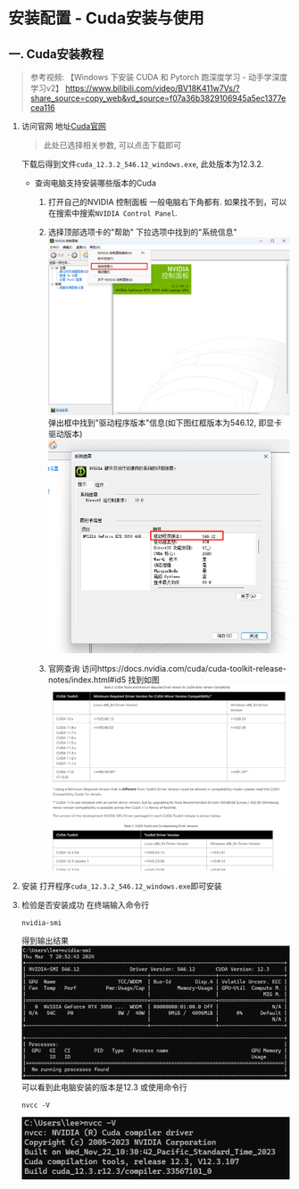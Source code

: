 # 安装配置 - Cuda安装与使用


## 一. Cuda安装教程
> 参考视频: 【Windows 下安装 CUDA 和 Pytorch 跑深度学习 - 动手学深度学习v2】 https://www.bilibili.com/video/BV18K411w7Vs/?share_source=copy_web&vd_source=f07a36b3829106945a5ec1377ecea116


1. 访问官网
    地址[Cuda官网](https://developer.nvidia.com/cuda-downloads?target_os=Windows&target_arch=x86_64&target_version=11&target_type=exe_local)
    > 此处已选择相关参数, 可以点击下载即可

    下载后得到文件`cuda_12.3.2_546.12_windows.exe`, 此处版本为12.3.2. 
    
    + 查询电脑支持安装哪些版本的Cuda
        1. 打开自己的NVIDIA 控制面板
            一般电脑右下角都有. 如果找不到，可以在搜索中搜索`NVIDIA Control Panel`. 
            
        2. 选择顶部选项卡的"帮助"
            下拉选项中找到的"系统信息"
            ![alt text](./img/cuda版本查询.png)
            弹出框中找到"驱动程序版本"信息(如下图红框版本为546.12, 即显卡驱动版本)
            ![alt text](./img/cuda版本查询2.png)
            
        3. 官网查询
            访问https://docs.nvidia.com/cuda/cuda-toolkit-release-notes/index.html#id5
            找到如图
            ![alt text](./img/cuda版本查询3.png)
            
2. 安装
    打开程序`cuda_12.3.2_546.12_windows.exe`即可安装

3. 检验是否安装成功
    在终端输入命令行
    ```ssh
    nvidia-smi
    ```
    得到输出结果
    ![alt text](./img/cuda版本.png)
    可以看到此电脑安装的版本是12.3
    或使用命令行
    ```ssh
    nvcc -V
    ```
    ![alt text](./img/cuda版本2.png)